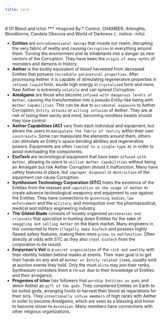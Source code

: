 ```yaml
---
title: Lore
---
```


<br>
# Of Blood and Ichor
***
*Inspired By:* Control, CHAMBER, Arknights, Bloodborne, Candela Obscura and World of Darkness
{: .notice--info}

- **Entities** are `extradimensional beings` that invade our realm, disrupting the very fabric of reality and causing `Corruption` in everything around them. Turning the environment and its inhabitants into a danger as new vectors of the Corruption. They have been the `origin of many myths` of monsters and demons in history. 
- **Aether** is the bodily equivalent of *blood* harvested from deceased Entities that possess `incredible paranatural properties`. After processing Aether, it is capable of  stimulating regenerative properties in `refined liquid` form, exude high energy in `crystalized` form and more. Raw Aether is extremely `volatile` and can spread Corruption. 
- **Amalgams** are those who become `infused with dangerous levels of Aether`, causing the transformation into a pseudo Entity-like being with `Aether Capabilities`. This can be due to `accidental exposure` to Aether Corruption, `Entity attacks` or `willing infusion` of Aether. They are at risk of losing their sanity and mind, becoming mindless beasts should they lose control. 
- **Aether Capabilities (AC)** vary from each individual and equipment, but allows the users to `manipulate the fabric of reality` within their own `constraints`. Some can manipulate the elements around them, others can stimulate an Entity's space bending abilities and regenerative powers. Equipments are often `limited to a single-type AC` in order to avoid overloading the components. 
- **EsoTech** are technological equipment that have been `infused with Aether`, allowing its users to `utilize Aether Capabilities` without being an Amalgam but risk Aether Corruption should it malfunction. Many have safety features in place, but `improper disposal` or `destruction` of the equipment can cause Corruption.
- **Synthesium Technology Corporation (STC)** hides the existence of the Entities from the masses and `capitalize on the usage of Aether` to create advance technological weaponry and equipment to use against the Entities. They have connections to `governing bodies`, `law enforcement` and the `military`, and monopolize over the pharmaceutical, medical and military engineering industry. 
- **The Gilded Blade** consists of loosely organized `mercenaries and criminals` that specialize in hunting down Entities for the sake of `smuggling and selling Aether` on the black market. Many engineers in this connected to them `illegally make EsoTech` and possess highly flawed safety features, making them more `prone to malfunction`. Often directly at odds with STC as they also `steal EsoTech` from the corporation to be resold. 
- **Empyrean's Veil** is a `secret organization` of the `rich and wealthy` with their identity hidden behind masks at events. Their main goal is to get their hands on any and all `Aether or Entity related item`s, usually sold at auction events they hold. Only the most `elite` may join their ranks, Synthesium considers them a `threat` due to their knowledge of Entities and their arrogance. 
- **Progenies of Ichor** has followers that `worship Entities as gods` and deem Aether as `gift of the gods`. They considered Entities on Earth to be exiled gods, arranging hunts to harvest their blood as reparations for their sins. They `intentionally infuse members` of high ranks with Aether in order to become *Amalgams*, which are seen as a blessing and honor to become closer to `Ascension`. Many members have connections with other religious organizations. 
